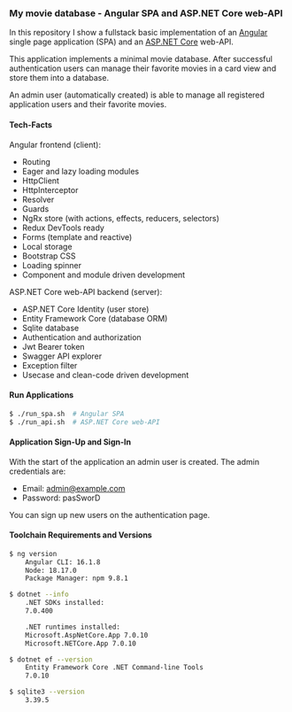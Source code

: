 ### My movie database - Angular SPA and ASP.NET Core web-API

In this repository I show a fullstack basic implementation of an [Angular](https://angular.io/) single page application (SPA) and an [ASP.NET Core](https://learn.microsoft.com/en-us/aspnet/core) web-API.

This application implements a minimal movie database. After successful authentication users can manage their favorite movies in a card view and store them into a database.

An admin user (automatically created) is able to manage all registered application users and their favorite movies.

#### **Tech-Facts**

Angular frontend (client):

- Routing
- Eager and lazy loading modules
- HttpClient
- HttpInterceptor
- Resolver
- Guards
- NgRx store (with actions, effects, reducers, selectors)
- Redux DevTools ready
- Forms (template and reactive)
- Local storage
- Bootstrap CSS
- Loading spinner
- Component and module driven development

ASP.NET Core web-API backend (server):

- ASP.NET Core Identity (user store)
- Entity Framework Core (database ORM)
- Sqlite database
- Authentication and authorization
- Jwt Bearer token
- Swagger API explorer
- Exception filter
- Usecase and clean-code driven development

#### **Run Applications**

```sh
$ ./run_spa.sh  # Angular SPA
$ ./run_api.sh  # ASP.NET Core web-API
```

#### **Application Sign-Up and Sign-In**

With the start of the application an admin user is created. The admin credentials are:

- Email: admin@example.com
- Password: pasSworD

You can sign up new users on the authentication page.

#### **Toolchain Requirements and Versions**

```sh
$ ng version
    Angular CLI: 16.1.8
    Node: 18.17.0
    Package Manager: npm 9.8.1

$ dotnet --info
    .NET SDKs installed:
    7.0.400

    .NET runtimes installed:
    Microsoft.AspNetCore.App 7.0.10
    Microsoft.NETCore.App 7.0.10

$ dotnet ef --version
    Entity Framework Core .NET Command-line Tools
    7.0.10

$ sqlite3 --version
    3.39.5
```
